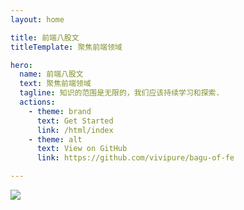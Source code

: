 ```yaml
---
layout: home

title: 前端八股文
titleTemplate: 聚焦前端领域

hero:
  name: 前端八股文
  text: 聚焦前端领域
  tagline: 知识的范围是无限的，我们应该持续学习和探索.
  actions:
    - theme: brand
      text: Get Started
      link: /html/index
    - theme: alt
      text: View on GitHub
      link: https://github.com/vivipure/bagu-of-fe

---
```



<img :class="$style.img"  src="https://images.unsplash.com/photo-1508666709797-f0bb3d96324d?ixlib=rb-4.0.3&ixid=MnwxMjA3fDB8MHxwaG90by1wYWdlfHx8fGVufDB8fHx8&auto=format&fit=crop&w=1722&q=80" />


<style module>
.img {
  width: 100%;
  max-width: 1200px;
  display: block;
  margin: 0 auto;
}
</style>
